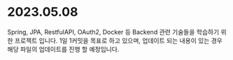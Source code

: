 # 2023.05.08
Spring, JPA, RestfulAPI, OAuth2, Docker 등 Backend 관련 기술들을 학습하기 위한 프로젝트 입니다.
1일 1커밋을 목표로 하고 있으며, 업데이트 되는 내용이 있는 경우 해당 파일의 업데이트를 진행 할 예정입니다.
